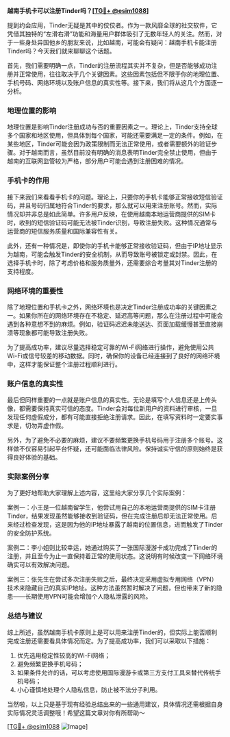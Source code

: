 **越南手机卡可以注册Tinder吗？[[TG💪+ @esim1088](https://t.me/s/esim1088)]**

提到约会应用，Tinder无疑是其中的佼佼者。作为一款风靡全球的社交软件，它凭借其独特的“左滑右滑”功能和海量用户群体吸引了无数年轻人的关注。然而，对于一些身处异国他乡的朋友来说，比如越南，可能会有疑问：越南手机卡能注册Tinder吗？今天我们就来聊聊这个话题。

首先，我们需要明确一点，Tinder的注册流程其实并不复杂，但是否能够成功注册并正常使用，往往取决于几个关键因素。这些因素包括但不限于你的地理位置、手机号码、网络环境以及账户信息的真实性等。接下来，我们将从这几个方面逐一分析。

### 地理位置的影响

地理位置是影响Tinder注册成功与否的重要因素之一。理论上，Tinder支持全球多个国家和地区使用，但具体到每个国家，可能还需要满足一定的条件。例如，在某些地区，Tinder可能会因为政策限制而无法正常使用，或者需要额外的验证步骤。对于越南而言，虽然目前没有明确的消息表明Tinder完全禁止使用，但由于越南的互联网监管较为严格，部分用户可能会遇到注册困难的情况。

### 手机卡的作用

接下来我们来看看手机卡的问题。理论上，只要你的手机卡能够正常接收短信验证码，并且号码归属地符合Tinder的要求，那么就可以用来注册账号。然而，实际情况却并非总是如此简单。许多用户反映，在使用越南本地运营商提供的SIM卡时，收到的短信验证码可能无法被Tinder识别，导致注册失败。这种情况通常与运营商的短信服务质量和国际兼容性有关。

此外，还有一种情况是，即使你的手机卡能够正常接收验证码，但由于IP地址显示为越南，可能会触发Tinder的安全机制，从而导致账号被锁定或封禁。因此，在选择手机卡时，除了考虑价格和服务质量外，还需要综合考量其对Tinder注册的支持程度。

### 网络环境的重要性

除了地理位置和手机卡之外，网络环境也是决定Tinder注册成功率的关键因素之一。如果你所在的网络环境存在不稳定、延迟高等问题，那么在注册过程中可能会遇到各种意想不到的麻烦。例如，验证码迟迟未能送达、页面加载缓慢甚至直接崩溃等现象都可能导致注册失败。

为了提高成功率，建议尽量选择稳定可靠的Wi-Fi网络进行操作，避免使用公共Wi-Fi或信号较差的移动数据。同时，确保你的设备已经连接到了良好的网络环境中，这样才能保证整个注册过程顺利进行。

### 账户信息的真实性

最后但同样重要的一点就是账户信息的真实性。无论是填写个人信息还是上传头像，都需要保持真实可信的态度。Tinder会对每位新用户的资料进行审核，一旦发现任何虚假成分，都有可能直接拒绝注册请求。因此，在填写资料时一定要实事求是，切勿弄虚作假。

另外，为了避免不必要的麻烦，建议不要频繁更换手机号码用于注册多个账号。这样做不仅容易引起平台怀疑，还可能面临法律风险。保持诚实守信的原则始终是获得良好体验的基础。

### 实际案例分享

为了更好地帮助大家理解上述内容，这里给大家分享几个实际案例：

案例一：小王是一位越南留学生，他尝试用自己的本地运营商提供的SIM卡注册Tinder，结果发现虽然能够接收到验证码，但在完成注册后却无法正常使用。后来经过检查发现，这是因为他的IP地址暴露了越南的位置信息，进而触发了Tinder的安全防护系统。

案例二：李小姐则比较幸运，她通过购买了一张国际漫游卡成功完成了Tinder的注册，并且至今为止一直保持着正常的使用状态。这说明有时候改变一下网络环境确实可以有效解决问题。

案例三：张先生在尝试多次注册失败之后，最终决定采用虚拟专用网络（VPN）技术来隐藏自己的真实IP地址。这种方法虽然暂时解决了问题，但也带来了新的隐患——长期使用VPN可能会增加个人隐私泄露的风险。

### 总结与建议

综上所述，虽然越南手机卡原则上是可以用来注册Tinder的，但实际上能否顺利完成注册还需要看具体情况而定。为了提高成功率，我们可以采取以下措施：

1. 优先选用稳定性较高的Wi-Fi网络；
2. 避免频繁更换手机号码；
3. 如果条件允许的话，可以考虑使用国际漫游卡或第三方支付工具来替代传统手机号码；
4. 小心谨慎地处理个人隐私信息，防止被不法分子利用。

当然啦，以上只是基于现有经验总结出来的一些通用建议，具体情况还需根据自身实际情况灵活调整哦！希望这篇文章对你有所帮助～

[[TG💪+ @esim1088](https://t.me/s/esim1088) ![Image](https://i.postimg.cc/4NQfJmqS/Snipaste-2025-05-13-00-14-12.png)]